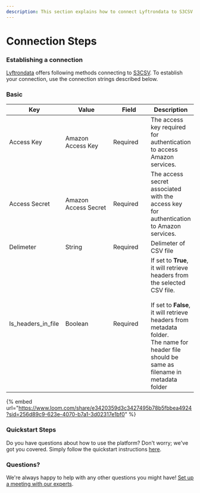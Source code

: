 ```yaml
---
description: This section explains how to connect Lyftrondata to S3CSV.
---
```


# Connection Steps

### Establishing a connection

[Lyftrondata](https://www.lyftrondata.com) offers following methods connecting to [S3CSV](https://lyftron.com/source/data-migration-from-amazon-s3-to-snowflake-google-bigquery-amazon-redshift-and-azure-sql-database/). To establish your connection, use the connection strings described below.

### Basic

<table><thead><tr><th width="137">Key</th><th width="184">Value</th><th width="110">Field</th><th>Description</th></tr></thead><tbody><tr><td>Access Key</td><td>Amazon Access Key</td><td>Required</td><td>The access key required for authentication to access Amazon services.</td></tr><tr><td>Access Secret</td><td>Amazon Access Secret</td><td>Required</td><td>The access secret associated with the access key for authentication to Amazon services.</td></tr><tr><td>Delimeter</td><td>String</td><td>Required</td><td>Delimeter of CSV file</td></tr><tr><td>Is_headers_in_file</td><td>Boolean</td><td>Required</td><td>If set to <strong>True</strong>, it will retrieve headers from  the selected CSV file. <br><br>If set to <strong>False</strong>, it will retrieve headers from metadata folder. <br>                                                     The name for header file should be same as filename in metadata folder</td></tr></tbody></table>

{% embed url="https://www.loom.com/share/e3420359d3c3427495b78b5fbbea4924?sid=256d89c9-623e-4070-b7a1-3d02317e1bf0" %}

### Quickstart Steps

Do you have questions about how to use the platform? Don't worry; we've got you covered. Simply follow the quickstart instructions [here](./).

### Questions? <a href="#questions" id="questions"></a>

We're always happy to help with any other questions you might have! [Set up a meeting with our experts](https://www.lyftrondata.com/book-a-meeting/).
